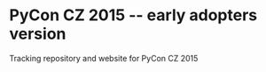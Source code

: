 PyCon CZ 2015 -- early adopters version
=======================================

Tracking repository and website for PyCon CZ 2015
